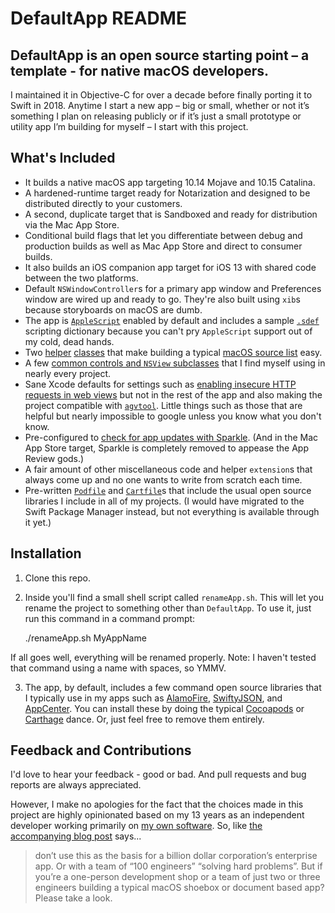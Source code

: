 # DefaultApp README

## DefaultApp is an open source starting point – a template - for native macOS developers.

I maintained it in Objective-C for over a decade before finally porting it to Swift in 2018. Anytime I start a new app – big or small, whether or not it’s something I plan on releasing publicly or if it’s just a small prototype or utility app I’m building for myself – I start with this project.

## What's Included

* It builds a native macOS app targeting 10.14 Mojave and 10.15 Catalina.
* A hardened-runtime target ready for Notarization and designed to be distributed directly to your customers.
* A second, duplicate target that is Sandboxed and ready for distribution via the Mac App Store.
* Conditional build flags that let you differentiate between debug and production builds as well as Mac App Store and direct to consumer builds.
* It also builds an iOS companion app target for iOS 13 with shared code between the two platforms.
* Default `NSWindowController`s for a primary app window and Preferences window are wired up and ready to go. They're also built using `xib`s because storyboards on macOS are dumb.
* The app is [`AppleScript`](https://en.wikipedia.org/wiki/AppleScript) enabled by default and includes a sample [`.sdef`](https://developer.apple.com/library/archive/documentation/LanguagesUtilities/Conceptual/MacAutomationScriptingGuide/AboutScriptingTerminology.html) scripting dictionary because you can't pry `AppleScript` support out of my cold, dead hands.
* Two [helper](https://github.com/tylerhall/DefaultApp/blob/master/macOS/Models/Outlines/OutlineItem.swift) [classes](https://github.com/tylerhall/DefaultApp/blob/master/macOS/Models/Outlines/RootItem.swift) that make building a typical [macOS source list](https://developer.apple.com/documentation/appkit/cocoa_bindings/navigating_hierarchical_data_using_outline_and_split_views?language=objc) easy.
* A few [common controls and `NSView` subclasses](https://github.com/tylerhall/DefaultApp/tree/master/macOS/UI) that I find myself using in nearly every project.
* Sane Xcode defaults for settings such as [enabling insecure HTTP requests in web views](https://developer.apple.com/documentation/bundleresources/information_property_list/nsapptransportsecurity?language=objc) but not in the rest of the app and also making the project compatible with [`agvtool`](https://developer.apple.com/library/archive/qa/qa1827/_index.html). Little things such as those that are helpful but nearly impossible to google unless you know what you don't know.
* Pre-configured to [check for app updates with Sparkle](https://sparkle-project.org). (And in the Mac App Store target, Sparkle is completely removed to appease the App Review gods.)
* A fair amount of other miscellaneous code and helper `extension`s that always come up and no one wants to write from scratch each time.
* Pre-written [`Podfile`](https://github.com/tylerhall/DefaultApp/blob/master/Podfile) and [`Cartfile`](https://github.com/tylerhall/DefaultApp/blob/master/Cartfile)s that include the usual open source libraries I include in all of my projects. (I would have migrated to the Swift Package Manager instead, but not everything is available through it yet.)

## Installation

1. Clone this repo.
2. Inside you'll find a small shell script called `renameApp.sh`. This will let you rename the project to something other than `DefaultApp`. To use it, just run this command in a command prompt:

	./renameApp.sh MyAppName

If all goes well, everything will be renamed properly. Note: I haven't tested that command using a name with spaces, so YMMV.

3. The app, by default, includes a few command open source libraries that I typically use in my apps such as [AlamoFire](https://github.com/Alamofire/Alamofire), [SwiftyJSON](https://github.com/SwiftyJSON/SwiftyJSON), and [AppCenter](https://appcenter.ms). You can install these by doing the typical [Cocoapods](https://cocoapods.org) or [Carthage](https://github.com/Carthage/Carthage) dance. Or, just feel free to remove them entirely.

## Feedback and Contributions

I'd love to hear your feedback - good or bad. And pull requests and bug reports are always appreciated.

However, I make no apologies for the fact that the choices made in this project are highly opinionated based on my 13 years as an independent developer working primarily on [my own software](https://clickontyler.com). So, like [the accompanying blog post](https://tyler.io/default-app-for-mac-ios) says...

> don’t use this as the basis for a billion dollar corporation’s enterprise app. Or with a team of “100 engineers” “solving hard problems”. But if you’re a one-person development shop or a team of just two or three engineers building a typical macOS shoebox or document based app? Please take a look.
